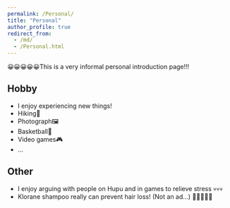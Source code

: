 ```yaml
---
permalink: /Personal/
title: "Personal"
author_profile: true
redirect_from: 
  - /md/
  - /Personal.html
---
```


😀😀😀😀😀This is a very informal personal introduction page!!!


## Hobby
+ I enjoy experiencing new things!
+ Hiking🥾
+ Photograph🖼️
+ Basketball🏀
+ Video games🎮
+ ...

## Other
+ I enjoy arguing with people on Hupu and in games to relieve stress 💀💀💀
+ Klorane shampoo really can prevent hair loss! (Not an ad...)  🤣🤣🤣🤣🤣
